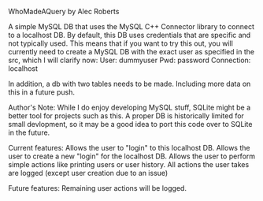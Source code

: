 WhoMadeAQuery by Alec Roberts

A simple MySQL DB that uses the MySQL C++ Connector library to connect to a localhost DB.
By default, this DB uses credentials that are specific and not typically used.
This means that if you want to try this out, you will currently need to create a 
MySQL DB with the exact user as specified in the src, which I will clarify now:
User: dummyuser   Pwd: password   Connection: localhost

In addition, a db with two tables needs to be made.  Including more data on this
in a future push.

Author's Note: While I do enjoy developing MySQL stuff, SQLite might be a better
tool for projects such as this.  A proper DB is historically limited for small
devlopment, so it may be a good idea to port this code over to SQLite in the future.

Current features:
Allows the user to "login" to this localhost DB.
Allows the user to create a new "login" for the localhost DB.
Allows the user to perform simple actions like printing users or user history.
All actions the user takes are logged (except user creation due to an issue)

Future features:
Remaining user actions will be logged.
